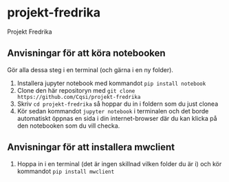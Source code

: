 # projekt-fredrika
Projekt Fredrika

## Anvisningar för att köra notebooken

Gör alla dessa steg i en terminal (och gärna i en ny folder).

1. Installera jupyter notebook med kommandot `pip install notebook`
2. Clone den här repositoryn med `git clone https://github.com/Cqsi/projekt-fredrika`
3. Skriv `cd projekt-fredrika` så hoppar du in i foldern som du just clonea
4. Kör sedan kommandot `jupyter notebook` i terminalen och det borde automatiskt öppnas en sida i din internet-browser där du kan klicka på den notebooken som du vill checka.


## Anvisningar för att installera mwclient

1. Hoppa in i en terminal (det är ingen skillnad vilken folder du är i) och kör kommandot `pip install mwclient`
